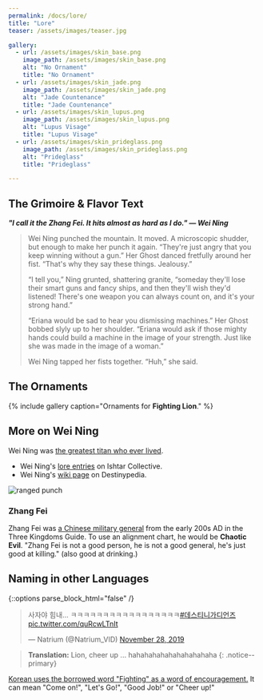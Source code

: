 ```yaml
---
permalink: /docs/lore/
title: "Lore"
teaser: /assets/images/teaser.jpg

gallery:
  - url: /assets/images/skin_base.png
    image_path: /assets/images/skin_base.png
    alt: "No Ornament"
    title: "No Ornament"
  - url: /assets/images/skin_jade.png
    image_path: /assets/images/skin_jade.png
    alt: "Jade Countenance"
    title: "Jade Countenance"
  - url: /assets/images/skin_lupus.png
    image_path: /assets/images/skin_lupus.png
    alt: "Lupus Visage"
    title: "Lupus Visage"
  - url: /assets/images/skin_prideglass.png
    image_path: /assets/images/skin_prideglass.png
    alt: "Prideglass"
    title: "Prideglass"

---
```



## The Grimoire & Flavor Text

_**"I call it the Zhang Fei. It hits almost as hard as I do." — Wei Ning**_

> Wei Ning punched the mountain. It moved. A microscopic shudder, but enough to make her punch it again. “They're just angry that you keep winning without a gun.” Her Ghost danced fretfully around her fist. “That's why they say these things. Jealousy.”
>
> “I tell you,” Ning grunted, shattering granite, “someday they'll lose their smart guns and fancy ships, and then they'll wish they'd listened! There's one weapon you can always count on, and it's your strong hand.”
>
> “Eriana would be sad to hear you dismissing machines.” Her Ghost bobbed slyly up to her shoulder. “Eriana would ask if those mighty hands could build a machine in the image of your strength. Just like she was made in the image of a woman.”
>
> Wei Ning tapped her fists together. “Huh,” she said.


## The Ornaments

{% include gallery caption="Ornaments for **Fighting Lion**." %}

## More on Wei Ning
Wei Ning was [the greatest titan who ever lived](https://did-you-reboot.tumblr.com/post/122357474042/drew-this-little-wei-ning-comic-for).

- Wei Ning's [lore entries](https://www.ishtar-collective.net/categories/wei-ning) on Ishtar Collective.
- Wei Ning's [wiki page](https://www.destinypedia.com/Wei_Ning) on Destinypedia.

![ranged punch](https://pbs.twimg.com/media/EMhHxXvUEAAidCg?format=jpg&name=medium)

### Zhang Fei

Zhang Fei was [a Chinese military general](https://en.wikipedia.org/wiki/Zhang_Fei) from the early 200s AD in the Three Kingdoms Guide. To use an alignment chart, he would be **Chaotic Evil**.  "Zhang Fei is not a good person, he is not a good general, he's just good at killing." (also good at drinking.)

## Naming in other Languages
{::options parse_block_html="false" /}

<div class="center">

<blockquote class="twitter-tweet"><p lang="ko" dir="ltr">사자야 힘내... ㅋㅋㅋㅋㅋㅋㅋㅋㅋㅋㅋㅋㅋㅋㅋㅋㅋ<a href="https://twitter.com/hashtag/%EB%8D%B0%EC%8A%A4%ED%8B%B0%EB%8B%88%EA%B0%80%EB%94%94%EC%96%B8%EC%A6%88?src=hash&amp;ref_src=twsrc%5Etfw">#데스티니가디언즈</a> <a href="https://t.co/quRcwLTnIt">pic.twitter.com/quRcwLTnIt</a></p>&mdash; Natrium (@Natrium_VID) <a href="https://twitter.com/Natrium_VID/status/1200025656295227392?ref_src=twsrc%5Etfw">November 28, 2019</a></blockquote> <script async src="https://platform.twitter.com/widgets.js" charset="utf-8"></script>

</div>

>**Translation:** Lion, cheer up ... hahahahahahahahahahaha
{: .notice--primary}

[Korean uses the borrowed word "Fighting" as a word of encouragement.](https://en.wikipedia.org/wiki/Paiting) It can mean "Come on!", "Let's Go!", "Good Job!" or "Cheer up!"
